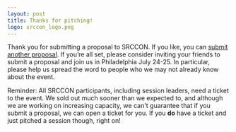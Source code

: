 ```yaml
---
layout: post
title: Thanks for pitching!
logo: srccon_logo.png
---
```


Thank you for submitting a proposal to SRCCON. If you like, you can [submit another proposal](/sessions/pitch). If you&rsquo;re all set, please consider inviting your friends to submit a proposal and join us in Philadelphia July  24-25. In particular, please help us spread the word to people who we may not already know about the event.

Reminder: All SRCCON participants, including session leaders, need a ticket to the event. We sold out much sooner than we expected to, and although we are working on increasing capacity, we can't guarantee that if you submit a proposal, we can open a ticket for you. If you **do** have a ticket and just pitched a session though, right on! 
